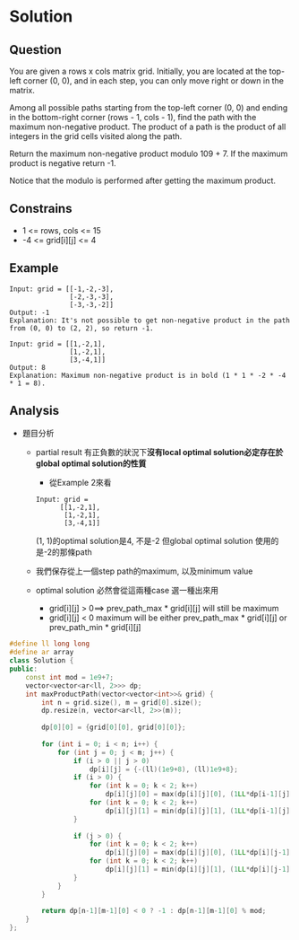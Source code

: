 # Solution
## Question
You are given a rows x cols matrix grid. Initially, you are located at the top-left corner (0, 0), and in each step, you can only move right or down in the matrix.

Among all possible paths starting from the top-left corner (0, 0) and ending in the bottom-right corner (rows - 1, cols - 1), find the path with the maximum non-negative product. The product of a path is the product of all integers in the grid cells visited along the path.

Return the maximum non-negative product modulo 109 + 7. If the maximum product is negative return -1.

Notice that the modulo is performed after getting the maximum product.

## Constrains
- 1 <= rows, cols <= 15
- -4 <= grid[i][j] <= 4

## Example
```
Input: grid = [[-1,-2,-3],
               [-2,-3,-3],
               [-3,-3,-2]]
Output: -1
Explanation: It's not possible to get non-negative product in the path from (0, 0) to (2, 2), so return -1.
```
```
Input: grid = [[1,-2,1],
               [1,-2,1],
               [3,-4,1]]
Output: 8
Explanation: Maximum non-negative product is in bold (1 * 1 * -2 * -4 * 1 = 8).
```

## Analysis
- 題目分析
    - partial result 有正負數的狀況下**沒有local optimal solution必定存在於global optimal solution的性質**
        - 從Example 2來看
        ```
        Input: grid =
              [[1,-2,1],
               [1,-2,1],
               [3,-4,1]]
        ```
        (1, 1)的optimal solution是4, 不是-2
        但global optimal solution 使用的是-2的那條path
        
    - 我們保存從上一個step path的maximum, 以及minimum value
    - optimal solution 必然會從這兩種case 選一種出來用
        - grid[i][j] > 0==> prev_path_max * grid[i][j] will still be maximum
        - grid[i][j] < 0
            maximum will be either prev_path_max * grid[i][j] or prev_path_min * grid[i][j]

```cpp
#define ll long long
#define ar array
class Solution {
public:
    const int mod = 1e9+7;
    vector<vector<ar<ll, 2>>> dp;
    int maxProductPath(vector<vector<int>>& grid) {
        int n = grid.size(), m = grid[0].size();
        dp.resize(n, vector<ar<ll, 2>>(m));
        
        dp[0][0] = {grid[0][0], grid[0][0]};
        
        for (int i = 0; i < n; i++) {
            for (int j = 0; j < m; j++) {
                if (i > 0 || j > 0)
                    dp[i][j] = {-(ll)(1e9+8), (ll)1e9+8};
                if (i > 0) {
                    for (int k = 0; k < 2; k++)
                        dp[i][j][0] = max(dp[i][j][0], (1LL*dp[i-1][j][k] * grid[i][j]));
                    for (int k = 0; k < 2; k++)
                        dp[i][j][1] = min(dp[i][j][1], (1LL*dp[i-1][j][k] * grid[i][j]));
                }
                
                if (j > 0) {
                    for (int k = 0; k < 2; k++)
                        dp[i][j][0] = max(dp[i][j][0], (1LL*dp[i][j-1][k] * grid[i][j]));
                    for (int k = 0; k < 2; k++)
                        dp[i][j][1] = min(dp[i][j][1], (1LL*dp[i][j-1][k] * grid[i][j]));
                }
            }
        }
        
        return dp[n-1][m-1][0] < 0 ? -1 : dp[n-1][m-1][0] % mod;
    }
};
```
